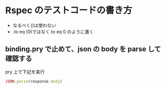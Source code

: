 # Rspec のテストコードの書き方

- なるべく()は使わない
- .to eq (0)ではなく.to eq 0 のように書く

## binding.pry で止めて、json の body を parse して確認する

pry 上で下記を実行

```ruby
JSON.parse(response.body)
```
